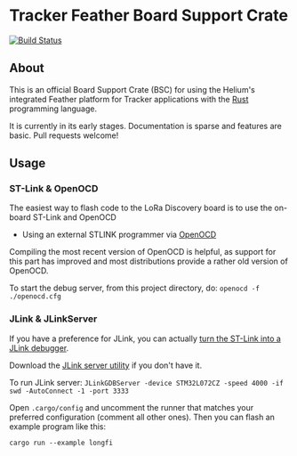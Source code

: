 # Tracker Feather Board Support Crate
[![Build Status](https://travis-ci.com/helium/tracker-feather.svg?token=35YrBmyVB8LNrXzjrRop&branch=master)](https://travis-ci.com/helium/tracker-feather)
## About

This is an official Board Support Crate (BSC) for using the Helium's integrated Feather platform for Tracker applications with the [Rust] programming language.

It is currently in its early stages. Documentation is sparse and features are basic. Pull requests welcome!

[Rust]: https://www.rust-lang.org/


## Usage

### ST-Link & OpenOCD

The easiest way to flash code to the LoRa Discovery board is to use the on-board ST-Link and OpenOCD
- Using an external STLINK programmer via [OpenOCD]

Compiling the most recent version of OpenOCD is helpful, as support for this part has improved and most distributions provide a rather old version of OpenOCD.

To start the debug server, from this project directory, do:
`openocd -f ./openocd.cfg`

### JLink & JLinkServer

If you have a preference for JLink, you can actually [turn the ST-Link into a JLink debugger](https://www.segger.com/products/debug-probes/j-link/models/other-j-links/st-link-on-board/).

Download the [JLink server utility](https://www.segger.com/products/debug-probes/j-link/tools/j-link-gdb-server/about-j-link-gdb-server/) if you don't have it.

To run JLink server:
`JLinkGDBServer -device STM32L072CZ -speed 4000 -if swd -AutoConnect -1 -port 3333`


Open `.cargo/config` and uncomment the runner that matches your preferred configuration (comment all other ones). Then you can flash an example program like this:

```
cargo run --example longfi
```

[OpenOCD]: http://openocd.org/

